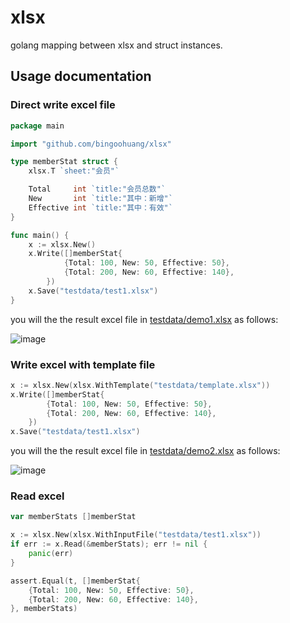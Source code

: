 # xlsx

golang mapping between xlsx and struct instances.

## Usage documentation

### Direct write excel file

```go
package main

import "github.com/bingoohuang/xlsx"

type memberStat struct {
	xlsx.T `sheet:"会员"`

	Total     int `title:"会员总数"`
	New       int `title:"其中：新增"`
	Effective int `title:"其中：有效"`
}

func main() {
	x := xlsx.New()
    x.Write([]memberStat{
    		{Total: 100, New: 50, Effective: 50},
    		{Total: 200, New: 60, Effective: 140},
    	})
    x.Save("testdata/test1.xlsx")
}
```

you will the the result excel file in [testdata/demo1.xlsx](testdata/demo1.xlsx) as follows:

![image](https://user-images.githubusercontent.com/1940588/77844342-a1d22580-71d8-11ea-8eb9-6f82f87c3a3a.png)

### Write excel with template file

```go
x := xlsx.New(xlsx.WithTemplate("testdata/template.xlsx"))
x.Write([]memberStat{
        {Total: 100, New: 50, Effective: 50},
        {Total: 200, New: 60, Effective: 140},
    })
x.Save("testdata/test1.xlsx")
```

you will the the result excel file in [testdata/demo2.xlsx](testdata/demo2.xlsx) as follows:

![image](https://user-images.githubusercontent.com/1940588/77844394-0ee5bb00-71d9-11ea-8671-6b36eb6a728b.png)

### Read excel

```go
var memberStats []memberStat

x := xlsx.New(xlsx.WithInputFile("testdata/test1.xlsx"))
if err := x.Read(&memberStats); err != nil {
    panic(err)
}

assert.Equal(t, []memberStat{
    {Total: 100, New: 50, Effective: 50},
    {Total: 200, New: 60, Effective: 140},
}, memberStats)
```
